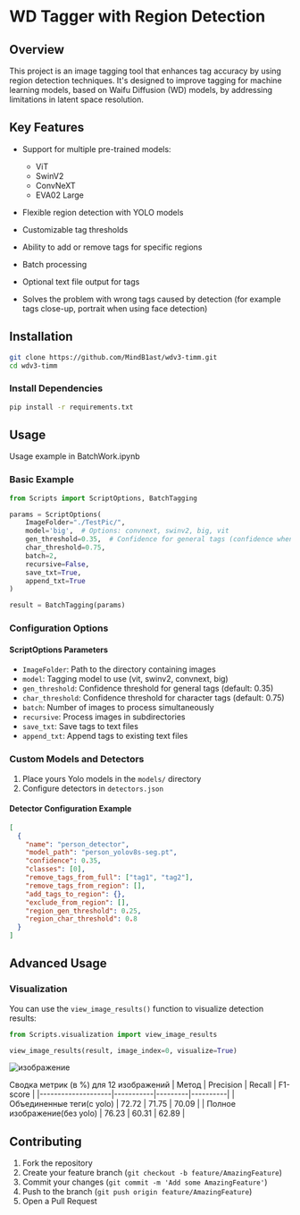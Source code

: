 # WD Tagger with Region Detection

## Overview

This project is an image tagging tool that enhances tag accuracy by using region detection techniques. It's designed to improve tagging for machine learning models, based on Waifu Diffusion (WD) models, by addressing limitations in latent space resolution.

## Key Features

- Support for multiple pre-trained models:
  - ViT 
  - SwinV2
  - ConvNeXT
  - EVA02 Large

- Flexible region detection with YOLO models
- Customizable tag thresholds
- Ability to add or remove tags for specific regions
- Batch processing
- Optional text file output for tags
- Solves the problem with wrong tags caused by detection (for example tags close-up, portrait when using face detection)

## Installation

```bash
git clone https://github.com/MindB1ast/wdv3-timm.git
cd wdv3-timm
```

### Install Dependencies

```bash
pip install -r requirements.txt
```

## Usage
Usage example in BatchWork.ipynb

### Basic Example

```python
from Scripts import ScriptOptions, BatchTagging

params = ScriptOptions(
    ImageFolder="./TestPic/",
    model='big',  # Options: convnext, swinv2, big, vit
    gen_threshold=0.35,  # Confidence for general tags (confidence when tagging full picture, for threshold when tagging detected area change config)
    char_threshold=0.75,  
    batch=2, 
    recursive=False, 
    save_txt=True,   
    append_txt=True  
)

result = BatchTagging(params)
```

### Configuration Options 

#### ScriptOptions Parameters

- `ImageFolder`: Path to the directory containing images
- `model`: Tagging model to use (vit, swinv2, convnext, big)
- `gen_threshold`: Confidence threshold for general tags (default: 0.35)
- `char_threshold`: Confidence threshold for character tags (default: 0.75)
- `batch`: Number of images to process simultaneously
- `recursive`: Process images in subdirectories
- `save_txt`: Save tags to text files
- `append_txt`: Append tags to existing text files

### Custom Models and Detectors

1. Place yours Yolo models in the `models/` directory
2. Configure detectors in `detectors.json`

#### Detector Configuration Example

```json
[
  {
    "name": "person_detector", 
    "model_path": "person_yolov8s-seg.pt",
    "confidence": 0.35,
    "classes": [0],
    "remove_tags_from_full": ["tag1", "tag2"],
    "remove_tags_from_region": [],
    "add_tags_to_region": {},
    "exclude_from_region": [],
    "region_gen_threshold": 0.25,
    "region_char_threshold": 0.8
  }
]
```

## Advanced Usage

### Visualization

You can use the `view_image_results()` function to visualize detection results:

```python
from Scripts.visualization import view_image_results

view_image_results(result, image_index=0, visualize=True)
```

![изображение](https://github.com/user-attachments/assets/a67ced19-8c70-4ed0-87da-100f5b5a0545)




Сводка метрик (в %) для 12 изображений
| Метод              | Precision | Recall  | F1-score |
|--------------------|-----------|---------|----------|
| Объединенные теги(c yolo) | 72.72     | 71.75   | 70.09    |
| Полное изображение(без yolo) | 76.23     | 60.31   | 62.89    |

## Contributing

1. Fork the repository
2. Create your feature branch (`git checkout -b feature/AmazingFeature`)
3. Commit your changes (`git commit -m 'Add some AmazingFeature'`)
4. Push to the branch (`git push origin feature/AmazingFeature`)
5. Open a Pull Request
